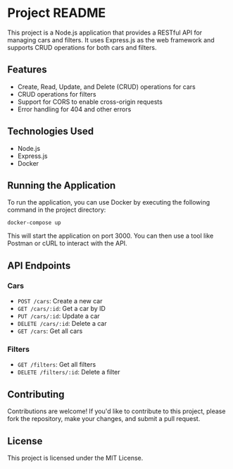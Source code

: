 # Project README

This project is a Node.js application that provides a RESTful API for managing cars and filters. It uses Express.js as the web framework and supports CRUD operations for both cars and filters.

## Features

* Create, Read, Update, and Delete (CRUD) operations for cars
* CRUD operations for filters
* Support for CORS to enable cross-origin requests
* Error handling for 404 and other errors

## Technologies Used

* Node.js
* Express.js
* Docker

## Running the Application

To run the application, you can use Docker by executing the following command in the project directory:
```
docker-compose up
```
This will start the application on port 3000. You can then use a tool like Postman or cURL to interact with the API.

## API Endpoints

### Cars

* `POST /cars`: Create a new car
* `GET /cars/:id`: Get a car by ID
* `PUT /cars/:id`: Update a car
* `DELETE /cars/:id`: Delete a car
* `GET /cars`: Get all cars

### Filters

* `GET /filters`: Get all filters
* `DELETE /filters/:id`: Delete a filter

## Contributing

Contributions are welcome! If you'd like to contribute to this project, please fork the repository, make your changes, and submit a pull request.

## License

This project is licensed under the MIT License.
